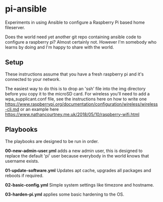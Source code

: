 # pi-ansible

Experiments in using Ansible to configure a Raspberry Pi based home fileserver.

Does the world need yet another git repo containing ansible code to configure a raspberry pi? Almost certainly not. However I'm somebody who learns by doing and I'm happy to share with the world.

## Setup

These instructions assume that you have a fresh raspberry pi and it's connected to your network.

The easiest way to do this is to drop an 'ssh' file into the img directory before you copy it to the microSD card. For wireless you'll need to add a wpa_supplicant.conf file, see the instructions here on how to write one <https://www.raspberrypi.org/documentation/configuration/wireless/wireless-cli.md> or an example here <https://www.nathancourtney.me.uk/2018/05/10/raspberry-wifi.html>

## Playbooks

The playbooks are designed to be run in order.

**00-new-admin-user.yml** adds a new admin user, this is designed to replace the default 'pi' user because everybody in the world knows that username exists.

**01-update-software.yml** Updates apt cache, upgrades all packages and reboots if required.

**02-basic-config.yml** Simple system settings like timezone and hostname.

**03-harden-pi.yml** applies some basic hardening to the OS.